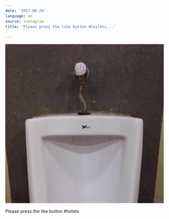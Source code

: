 ```yaml
---
date: '2017-08-24'
language: en
source: instagram
title: 'Please press the like button #toilets...'

---
```


![](/uploads/instagram/201708/77168602a7cc60a8a831d194798fac43.jpg)

Please press the like button #toilets
            